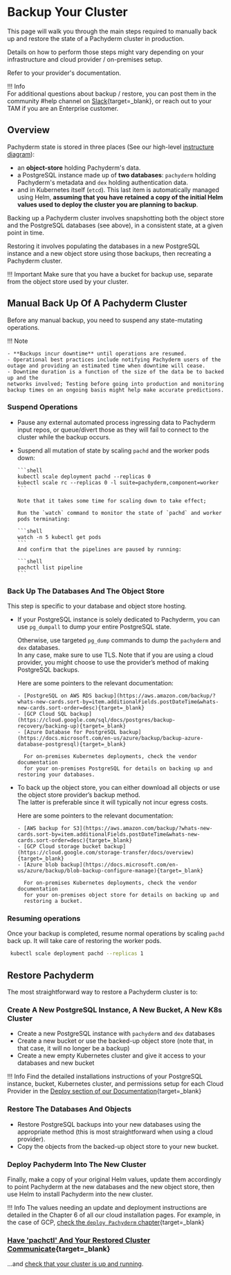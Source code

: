 # Backup Your Cluster

This page will walk you through the main steps required
to manually back up and restore the state of a Pachyderm cluster in production.

Details on how to perform those steps might vary depending
on your infrastructure and cloud provider / on-premises setup. 

Refer to your provider's documentation.

!!! Info    
    For additional questions about backup / restore, you can post them in the community #help channel on [Slack](https://www.pachyderm.com/slack/){target=_blank}, or reach out to your TAM if you are an Enterprise customer.

## Overview

Pachyderm state is stored in three places 
(See our high-level [instructure diagram](../../../deploy-manage/#overview)):

- an **object-store** holding Pachyderm's data.
- a PostgreSQL instance made up of **two databases**: `pachyderm` holding Pachyderm's metadata and `dex` holding authentication data. 
- and in Kubernetes itself (`etcd`). This last item is automatically managed using Helm, **assuming that you have retained a copy of the initial Helm values used to deploy the cluster you are planning to backup**. 

Backing up a Pachyderm cluster involves snapshotting both
the object store and the PostgreSQL databases (see above),
in a consistent state, at a given point in time.

Restoring it involves populating the databases in a new PostgreSQL instance 
and a new object store using those backups, then recreating a Pachyderm cluster.

!!! Important
    Make sure that you have a bucket for backup use, 
    separate from the object store used by your cluster.
## Manual Back Up Of A Pachyderm Cluster

Before any manual backup, you need to suspend any state-mutating operations.

!!! Note 

    - **Backups incur downtime** until operations are resumed.
    - Operational best practices include notifying Pachyderm users of the outage and providing an estimated time when downtime will cease.  
    - Downtime duration is a function of the size of the data be to backed up and the
    networks involved; Testing before going into production and monitoring backup times on an ongoing basis might help make accurate predictions.

### Suspend Operations

- Pause any external automated process ingressing data to Pachyderm input repos,
 or queue/divert those as they will fail to connect to the cluster while the backup occurs.

- Suspend all mutation of state by scaling `pachd` and the worker pods down:

      ```shell 
      kubectl scale deployment pachd --replicas 0 
      kubectl scale rc --replicas 0 -l suite=pachyderm,component=worker
      ```

      Note that it takes some time for scaling down to take effect;

      Run the `watch` command to monitor the state of `pachd` and worker pods terminating:

      ```shell
      watch -n 5 kubectl get pods
      ```
      And confirm that the pipelines are paused by running:

      ```shell
      pachctl list pipeline
      ```

### Back Up The Databases And The Object Store

This step is specific to your database and object store hosting.

- If your PostgreSQL instance is solely dedicated to Pachyderm, 
you can use `pg_dumpall` to dump your entire PostgreSQL state.  

    Otherwise, use targeted `pg_dump` commands to dump the
    `pachyderm` and `dex` databases.  
    In any case, make sure to use TLS.
    Note that if you are using a cloud provider, you might
    choose to use the provider’s method of making PostgreSQL backups.

    Here are some pointers to the relevant documentation:

      - [PostgreSQL on AWS RDS backup](https://aws.amazon.com/backup/?whats-new-cards.sort-by=item.additionalFields.postDateTime&whats-new-cards.sort-order=desc){target=_blank}
      - [GCP Cloud SQL backup](https://cloud.google.com/sql/docs/postgres/backup-recovery/backing-up){target=_blank}
      - [Azure Database for PostgreSQL backup](https://docs.microsoft.com/en-us/azure/backup/backup-azure-database-postgresql){target=_blank}

        For on-premises Kubernetes deployments, check the vendor documentation
        for your on-premises PostgreSQL for details on backing up and restoring your databases.

- To back up the object store, you can either download all objects or
use the object store provider’s backup method.  
    The latter is preferable since it will typically not incur egress costs.

    Here are some pointers to the relevant documentation:

      - [AWS backup for S3](https://aws.amazon.com/backup/?whats-new-cards.sort-by=item.additionalFields.postDateTime&whats-new-cards.sort-order=desc){target=_blank}
      - [GCP Cloud storage bucket backup](https://cloud.google.com/storage-transfer/docs/overview){target=_blank}
      - [Azure blob backup](https://docs.microsoft.com/en-us/azure/backup/blob-backup-configure-manage){target=_blank}

        For on-premises Kubernetes deployments, check the vendor documentation
        for your on-premises object store for details on backing up and
        restoring a bucket.

### Resuming operations

Once your backup is completed, resume normal operations by scaling `pachd` back up.  It will take care
of restoring the worker pods.

```sh
 kubectl scale deployment pachd --replicas 1
```

## Restore Pachyderm

The most straightforward way to restore a Pachyderm cluster is to:
###  Create A New PostgreSQL Instance, A New Bucket, A New K8s Cluster

- Create a new PostgreSQL instance with `pachyderm` and `dex` databases
- Create a new bucket or use the backed-up object
store (note that, in that case, it will no longer be a backup)
- Create a new empty Kubernetes cluster and give it access to your databases and new bucket

!!! Info
    Find the detailed installations instructions of your PostgreSQL instance, bucket, Kubernetes cluster, and permissions setup for each Cloud Provider in the [Deploy section of our Documentation](../../../deploy-manage/deploy/){target=_blank}

### Restore The Databases And Objects

- Restore PostgreSQL backups into your new databases using the appropriate
method (this is most straightforward when using a cloud provider).
- Copy the objects from the backed-up object store to your new bucket.

### Deploy Pachyderm Into The New Cluster

Finally, make a copy of your original Helm values,
update them accordingly to point Pachyderm at the new databases and the
new object store, then use Helm to install
Pachyderm into the new cluster.

!!! Info
    The values needing an update and deployment instructions are detailed in the Chapter 6 of all our cloud  installation pages. For example, in the case of GCP, [check the `deploy Pachyderm` chapter](../../../deploy-manage/deploy/aws-deploy-pachyderm/#6-deploy-pachyderm){target=_blank}

### [Have 'pachctl' And Your Restored Cluster Communicate](../../../deploy-manage/deploy/aws-deploy-pachyderm/#7-have-pachctl-and-your-cluster-communicate){target=_blank}

...and [check that your cluster is up and running](../../../deploy-manage/deploy/aws-deploy-pachyderm/#8-check-that-your-cluster-is-up-and-running).
